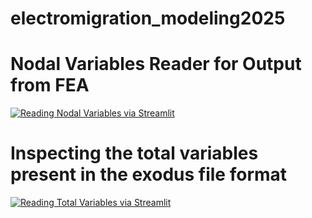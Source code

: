 # electromigration_modeling2025

# Nodal Variables Reader for Output from FEA
[![Reading Nodal Variables via Streamlit](https://static.streamlit.io/badges/streamlit_badge_black_white.svg)](https://nodalvariablesreader.streamlit.app/)

# Inspecting the total variables present in the exodus file format
[![Reading Total Variables via Streamlit](https://static.streamlit.io/badges/streamlit_badge_black_white.svg)](https://totalvariablesknowledge.streamlit.app/)
